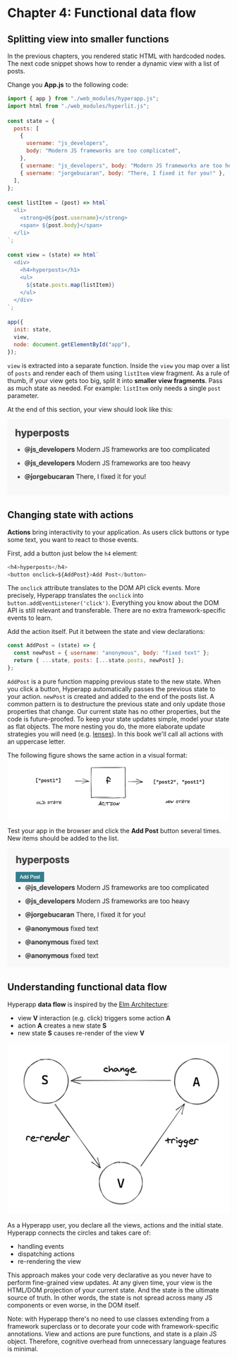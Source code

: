 # Chapter 4: Functional data flow

## Splitting view into smaller functions

In the previous chapters, you rendered static HTML with hardcoded nodes. 
The next code snippet shows how to render a dynamic view with a list of posts.

Change you **App.js** to the following code:
```js
import { app } from "./web_modules/hyperapp.js";
import html from "./web_modules/hyperlit.js";

const state = {
  posts: [
    {
      username: "js_developers",
      body: "Modern JS frameworks are too complicated",
    },
    { username: "js_developers", body: "Modern JS frameworks are too heavy" },
    { username: "jorgebucaran", body: "There, I fixed it for you!" },
  ],
};

const listItem = (post) => html`
  <li>
    <strong>@${post.username}</strong>
    <span> ${post.body}</span>
  </li>
`;

const view = (state) => html`
  <div>
    <h4>hyperposts</h1>
    <ul>
      ${state.posts.map(listItem)}
    </ul>
  </div>
`;

app({
  init: state,
  view,
  node: document.getElementById("app"),
});
```
`view` is extracted into a separate function.
Inside the `view` you map over a list of `posts` and render each of them using `listItem` view fragment. 
As a rule of thumb, if your view gets too big, split it into **smaller view fragments**. 
Pass as much state as needed. For example: `listItem` only needs a single `post` parameter.

At the end of this section, your view should look like this:

![Figure: Displaying a list of posts](images/splitting-view.png)

## Changing state with actions

**Actions** bring interactivity to your application. As users click buttons or type some text, you want to react to those events.

First, add a button just below the `h4` element:
```js
<h4>hyperposts</h4>
<button onclick=${AddPost}>Add Post</button>
```
The `onclick` attribute translates to the DOM API click events. 
More precisely, Hyperapp translates the `onclick` into `button.addEventListener('click')`. 
Everything you know about the DOM API is still relevant and transferable. 
There are no extra framework-specific events to learn.

Add the action itself. Put it between the state and view declarations:
```js
const AddPost = (state) => {
  const newPost = { username: "anonymous", body: "fixed text" };
  return { ...state, posts: [...state.posts, newPost] };
};
```
`AddPost` is a pure function mapping previous state to the new state. 
When you click a button, Hyperapp automatically passes the previous state to your action. 
`newPost` is created and added to the end of the posts list. 
A common pattern is to destructure the previous state and only update those properties that change. 
Our current state has no other properties, but the code is future-proofed. 
To keep your state updates simple, model your state as flat objects. The more nesting you do, the more
elaborate update strategies you will need (e.g. [lenses](https://randycoulman.com/blog/2016/07/12/thinking-in-ramda-lenses/)).
In this book we'll call all actions with an uppercase letter. 

The following figure shows the same action in a visual format:
![Figure: Action is a pure function of state](images/action.png)


Test your app in the browser and click the **Add Post** button several times. New items should be added to the list.

![Figure: AddPost action adding new items to the list](images/add-post-action.png)


## Understanding functional data flow

Hyperapp **data flow** is inspired by the [Elm Architecture](https://guide.elm-lang.org/architecture/):
* view **V** interaction (e.g. click) triggers some action **A** 
* action **A** creates a new state **S**
* new state **S** causes re-render of the view **V** 

![Figure: Functional data flow](images/data-flow.png)

As a Hyperapp user, you declare all the views, actions and the initial state. 
Hyperapp connects the circles and takes care of:
* handling events
* dispatching actions
* re-rendering the view

This approach makes your code very declarative as you never have to perform fine-grained view updates. 
At any given time, your view is the HTML/DOM projection of your current state.
And the state is the ultimate source of truth. 
In other words, the state is not spread across many JS components or even worse, in the DOM itself.

Note: with Hyperapp there's no need to use classes extending from a framework superclass or to decorate your code with framework-specific annotations. 
View and actions are pure functions, and state is a plain JS object. 
Therefore, cognitive overhead from unnecessary language features is minimal.
